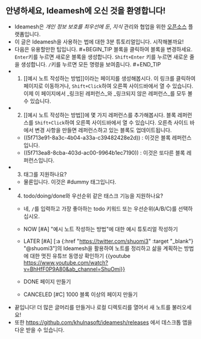 ## 안녕하세요, Ideamesh에 오신 것을 환영합니다!
- Ideamesh은 _개인 정보 보호를 최우선에 둔_, _지식_ 관리와 협업을 위한 [오픈소스](https://github.com/khulnasoft/ideamesh) 플랫폼입니다.
- 이 글은 Ideamesh을 사용하는 법에 대한 3분 튜토리얼입니다. 시작해볼까요!
- 다음은 유용할만한 팁입니다.
#+BEGIN_TIP
블록을 클릭하여 블록을 변경하세요.
`Enter`키를 누르면 새로운 블록을 생성합니다.
`Shift+Enter` 키를 누르면 새로운 줄을 생성합니다.
`/`키를 누르면 모든 명령을 보여줍니다.
#+END_TIP
- 1. [[예시 노트 작성하는 방법]]이라는 페이지를 생성해봅시다. 이 링크를 클릭하여 페이지로 이동하거나, `Shift+Click`하여 오른쪽 사이드바에서 열 수 있습니다. 이제 이 페이지에서 _링크된 레퍼런스_와 _링크되지 않은 레퍼런스_를 모두 볼 수 있습니다.
- 2. [[예시 노트 작성하는 방법]]에 몇 가지 레퍼런스를 추가해봅시다. 블록 레퍼런스를 `Shift+Click`하여 오른쪽 사이드바에서 열 수 있습니다. 오른측 사이드 바에서 변경 사항을 만들면 레퍼런스하고 있는 블록도 업데이트됩니다.
    - ((5f713e91-8a3c-4b04-a33a-c39482428e2d)) : 이것은 블록 레퍼런스입니다.
    - ((5f713ea8-8cba-403d-ac00-9964b1ec7190)) : 이것은 또다른 블록 레퍼런스입니다.
- 3. 태그를 지원하나요?
    - 물론입니다. 이것은 #dummy 태그입니다.
- 4. todo/doing/done와 우선순위 같은 태스크 기능을 지원하나요?
    - 네, `/`를 입력하고 가장 좋아하는 todo 키워드 또는 우선순위(A/B/C)를 선택하십시오.
    - NOW [#A] "예시 노트 작성하는 방법"에 대한 예시 튜토리얼 작성하기
    - LATER [#A] [:a {:href "https://twitter.com/shuomi3" :target "_blank"} "@shuomi3"]의 Ideamesh을 활용하여 노트를 정리하고 삶을 계획하는 방법에 대한 멋진 유튜브 동영상 확인하기
    {{youtube https://www.youtube.com/watch?v=BhHfF0P9A80&ab_channel=ShuOmi}}

    - DONE 페이지 만들기
    - CANCELED [#C] 1000 블록 이상의 페이지 만들기
- 끝입니다! 더 많은 글머리를 만들거나 로컬 디렉토리를 열어서 새 노트를 불러오세요!
- 또한 https://github.com/khulnasoft/ideamesh/releases 에서 데스크톱 앱을 다운 받을 수 있습니다.
